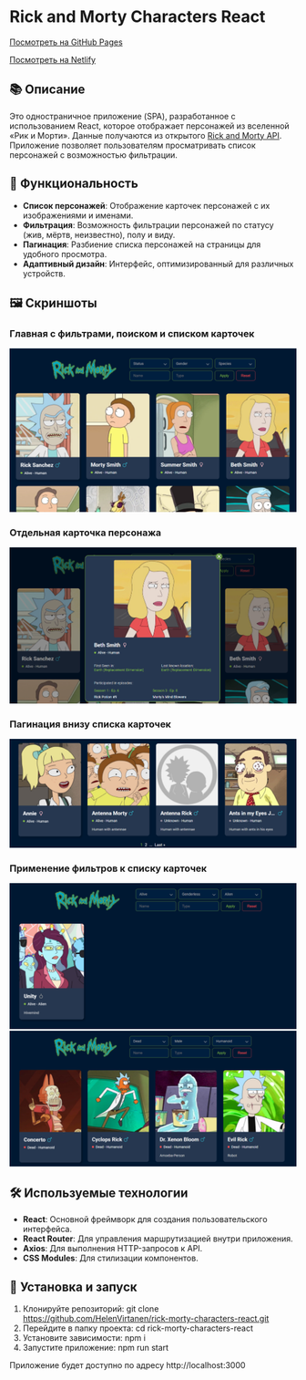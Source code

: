 # Rick and Morty Characters React

[Посмотреть на GitHub Pages](https://helenvirtanen.github.io/rick-morty-characters-react/)

[Посмотреть на Netlify](https://virtanen-rickandmorty.netlify.app/)

## 📚 Описание

Это одностраничное приложение (SPA), разработанное с использованием React, которое отображает персонажей из вселенной «Рик и Морти». Данные получаются из открытого [Rick and Morty API](https://rickandmortyapi.com/). Приложение позволяет пользователям просматривать список персонажей с возможностью фильтрации.

## 🚀 Функциональность

- **Список персонажей**: Отображение карточек персонажей с их изображениями и именами.
- **Фильтрация**: Возможность фильтрации персонажей по статусу (жив, мёртв, неизвестно), полу и виду.
- **Пагинация**: Разбиение списка персонажей на страницы для удобного просмотра.
- **Адаптивный дизайн**: Интерфейс, оптимизированный для различных устройств.

## 🖼️ Скриншоты

### Главная с фильтрами, поиском и списком карточек

![Главная](./src/screenshots/home.png)

### Отдельная карточка персонажа

![Карточка с персонажем](./src/screenshots/beth-card.png)

### Пагинация внизу списка карточек

![Пагинация](./src/screenshots/pagination.png)

### Применение фильтров к списку карточек

![Пример 1](./src/screenshots/filters-applied.png)
![Пример 2](./src/screenshots/filters-applied-2.png)

## 🛠️ Используемые технологии

- **React**: Основной фреймворк для создания пользовательского интерфейса.
- **React Router**: Для управления маршрутизацией внутри приложения.
- **Axios**: Для выполнения HTTP-запросов к API.
- **CSS Modules**: Для стилизации компонентов.

## 🚀 Установка и запуск

1. Клонируйте репозиторий:
   git clone https://github.com/HelenVirtanen/rick-morty-characters-react.git
2. Перейдите в папку проекта:
   cd rick-morty-characters-react
3. Установите зависимости:
   npm i
4. Запустите приложение:
   npm run start

Приложение будет доступно по адресу http://localhost:3000

